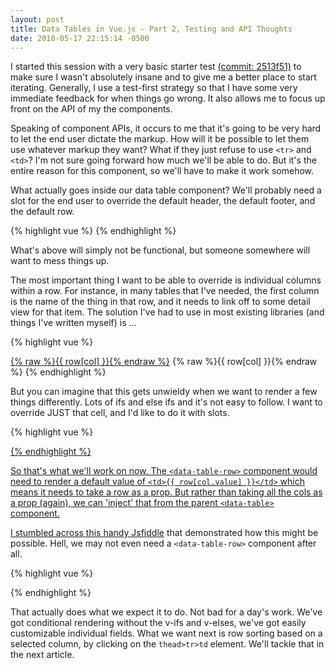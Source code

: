 ```yaml
---
layout: post
title: Data Tables in Vue.js - Part 2, Testing and API Thoughts
date: 2018-05-17 22:15:14 -0500
---
```


I started this session with a very basic starter test [(commit: 2513f51)] to make sure I wasn't absolutely insane and to give me a better place to start iterating. Generally, I use a test-first strategy so that I have some very immediate feedback for when things go wrong. It also allows me to focus up front on the API of my the components.

Speaking of component APIs, it occurs to me that it's going to be very hard to let the end user dictate the markup. How will it be possible to let them use whatever markup they want? What if they just refuse to use `<tr>` and `<td>`? I'm not sure going forward how much we'll be able to do. But it's the entire reason for this component, so we'll have to make it work somehow.

What actually goes inside our data table component? We'll probably need a slot for the end user to override the default header, the default footer, and the default row.

{% highlight vue %}
<template>
  <data-table :rows="rows" :cols="cols">
    <data-table-header>
      <thead>This table will look pretty silly I think.</thead>
    </data-table-header>
    <data-table-row>
      <tr>I refuse to render tds in my code</tr> 
    </data-table-row>
    <data-table-footer>
      <h1>This... isn't how tables work at all</h1>
    </data-table-footer>
  </data-table>
</template>
{% endhighlight %}

What's above will simply not be functional, but someone somewhere will want to mess things up.

The most important thing I want to be able to override is individual columns within a row. For instance, in many tables that I've needed, the first column is the name of the thing in that row, and it needs to link off to some detail view for that item. The solution I've had to use in most existing libraries (and things I've written myself) is ...

{% highlight vue %}
<td v-if="row[col] === 'name'">
  <a href="#">{% raw %}{{ row[col] }}{% endraw %}</a>
</td>
<td v-else>
  {% raw %}{{ row[col] }}{% endraw %}
</td>
{% endhighlight %}

But you can imagine that this gets unwieldy when we want to render a few things differently. Lots of ifs and else ifs and it's not easy to follow. I want to override JUST that cell, and I'd like to do it with slots.

{% highlight vue %}
<data-table-row>
  <td slot="name" slot-scope="{ row }">
    <a href="/detail/view">
  </td>
</data-table-row>
{% endhighlight %}

So that's what we'll work on now. The `<data-table-row>` component would need to render a default value of `<td>{{ row[col.value] }}</td>` which means it needs to take a row as a prop. But rather than taking all the cols as a prop (again), we can 'inject' that from the parent `<data-table>` component.

I stumbled across [this handy Jsfiddle] that demonstrated how this might be possible. Hell, we may not even need a `<data-table-row>` component after all.

{% highlight vue %}
<template>
  <table>
    <thead>
      <tr>
        <td v-for="col in cols" :key="`${col.fieldName}-head`">
          {% raw %}{{ col.label }}{% endraw %}
        </td>
      </tr>
    </thead>
    <tbody>
      <tr v-for="(row, index) in rows" :key="`row-${index}`">
        <template v-for="col in cols">
          <td v-if="typeof $scopedSlots[col.fieldName] !== 'undefined'" :key="`${col.fieldName}-body`">
            <slot :name="col.fieldName" :col="col.fieldName" :row="row"></slot>
          </td>
          <td v-else :key="`${col.fieldName}-body`">
            {% raw %}{{ row[col.fieldName] }}{% endraw %}
          </td>
        </template>
      </tr>
    </tbody>
  </table>
</template>

<script>
export default {
  name: 'DataTable',
  props: {
    cols: {
      type: Array,
      required: true
    },
    rows: {
      type: Array,
      required: true
    }
  },
  data () {
    return {}
  },
  methods: {}
}
</script>
{% endhighlight %}

That actually does what we expect it to do. Not bad for a day's work. We've got conditional rendering without the v-ifs and v-elses, we've got easily customizable individual fields. What we want next is row sorting based on a selected column, by clicking on the `thead>tr>td` element. We'll tackle that in the next article.

[(commit: 2513f51)]: https://github.com/mekhami/datatables/commit/2513f5185185c06b70718c14d439544af284fe79
[this handy Jsfiddle]: https://jsfiddle.net/pyrello/odwag9mx/
